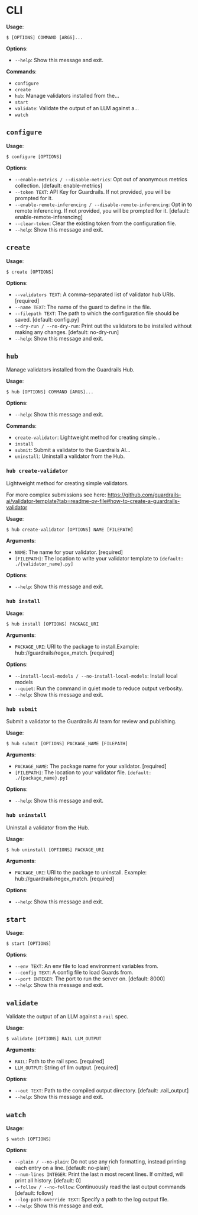 # CLI

**Usage**:

```console
$ [OPTIONS] COMMAND [ARGS]...
```

**Options**:

* `--help`: Show this message and exit.

**Commands**:

* `configure`
* `create`
* `hub`: Manage validators installed from the...
* `start`
* `validate`: Validate the output of an LLM against a...
* `watch`

## `configure`

**Usage**:

```console
$ configure [OPTIONS]
```

**Options**:

* `--enable-metrics / --disable-metrics`: Opt out of anonymous metrics collection.  [default: enable-metrics]
* `--token TEXT`: API Key for Guardrails. If not provided, you will be prompted for it.
* `--enable-remote-inferencing / --disable-remote-inferencing`: Opt in to remote inferencing. If not provided, you will be prompted for it.  [default: enable-remote-inferencing]
* `--clear-token`: Clear the existing token from the configuration file.
* `--help`: Show this message and exit.

## `create`

**Usage**:

```console
$ create [OPTIONS]
```

**Options**:

* `--validators TEXT`: A comma-separated list of validator hub URIs.   [required]
* `--name TEXT`: The name of the guard to define in the file.
* `--filepath TEXT`: The path to which the configuration file should be saved.  [default: config.py]
* `--dry-run / --no-dry-run`: Print out the validators to be installed without making any changes.  [default: no-dry-run]
* `--help`: Show this message and exit.

## `hub`

Manage validators installed from the Guardrails Hub.

**Usage**:

```console
$ hub [OPTIONS] COMMAND [ARGS]...
```

**Options**:

* `--help`: Show this message and exit.

**Commands**:

* `create-validator`: Lightweight method for creating simple...
* `install`
* `submit`: Submit a validator to the Guardrails AI...
* `uninstall`: Uninstall a validator from the Hub.

### `hub create-validator`

Lightweight method for creating simple validators.

For more complex submissions see here:
https://github.com/guardrails-ai/validator-template?tab=readme-ov-file#how-to-create-a-guardrails-validator

**Usage**:

```console
$ hub create-validator [OPTIONS] NAME [FILEPATH]
```

**Arguments**:

* `NAME`: The name for your validator.  [required]
* `[FILEPATH]`: The location to write your validator template to  `[default: ./{validator_name}.py]`

**Options**:

* `--help`: Show this message and exit.

### `hub install`

**Usage**:

```console
$ hub install [OPTIONS] PACKAGE_URI
```

**Arguments**:

* `PACKAGE_URI`: URI to the package to install.Example: hub://guardrails/regex_match.  [required]

**Options**:

* `--install-local-models / --no-install-local-models`: Install local models
* `--quiet`: Run the command in quiet mode to reduce output verbosity.
* `--help`: Show this message and exit.

### `hub submit`

Submit a validator to the Guardrails AI team for review and
publishing.

**Usage**:

```console
$ hub submit [OPTIONS] PACKAGE_NAME [FILEPATH]
```

**Arguments**:

* `PACKAGE_NAME`: The package name for your validator.  [required]
* `[FILEPATH]`: The location to your validator file.  `[default: ./{package_name}.py]`

**Options**:

* `--help`: Show this message and exit.

### `hub uninstall`

Uninstall a validator from the Hub.

**Usage**:

```console
$ hub uninstall [OPTIONS] PACKAGE_URI
```

**Arguments**:

* `PACKAGE_URI`: URI to the package to uninstall. Example: hub://guardrails/regex_match.  [required]

**Options**:

* `--help`: Show this message and exit.

## `start`

**Usage**:

```console
$ start [OPTIONS]
```

**Options**:

* `--env TEXT`: An env file to load environment variables from.
* `--config TEXT`: A config file to load Guards from.
* `--port INTEGER`: The port to run the server on.  [default: 8000]
* `--help`: Show this message and exit.

## `validate`

Validate the output of an LLM against a `rail` spec.

**Usage**:

```console
$ validate [OPTIONS] RAIL LLM_OUTPUT
```

**Arguments**:

* `RAIL`: Path to the rail spec.  [required]
* `LLM_OUTPUT`: String of llm output.  [required]

**Options**:

* `--out TEXT`: Path to the compiled output directory.  [default: .rail_output]
* `--help`: Show this message and exit.

## `watch`

**Usage**:

```console
$ watch [OPTIONS]
```

**Options**:

* `--plain / --no-plain`: Do not use any rich formatting, instead printing each entry on a line.  [default: no-plain]
* `--num-lines INTEGER`: Print the last n most recent lines. If omitted, will print all history.  [default: 0]
* `--follow / --no-follow`: Continuously read the last output commands  [default: follow]
* `--log-path-override TEXT`: Specify a path to the log output file.
* `--help`: Show this message and exit.
